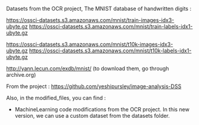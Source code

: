 Datasets from the OCR project, The MNIST database of handwritten digits : 

https://ossci-datasets.s3.amazonaws.com/mnist/train-images-idx3-ubyte.gz
https://ossci-datasets.s3.amazonaws.com/mnist/train-labels-idx1-ubyte.gz

https://ossci-datasets.s3.amazonaws.com/mnist/t10k-images-idx3-ubyte.gz
https://ossci-datasets.s3.amazonaws.com/mnist/t10k-labels-idx1-ubyte.gz

http://yann.lecun.com/exdb/mnist/ (to download them, go through archive.org)


From the project : https://github.com/yeshipursley/image-analysis-DSS

Also, in the modified_files, you can find : 
- MachineLearning code modifications from the OCR project. In this new version, we can use a custom dataset from the datasets folder.
